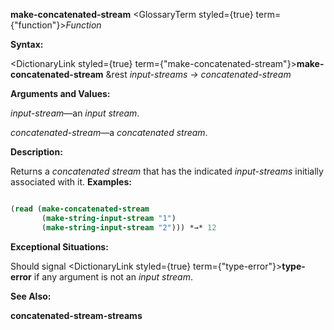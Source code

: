 **make-concatenated-stream** <GlossaryTerm styled={true} term={"function"}><i>Function</i></GlossaryTerm> 



**Syntax:** 



<DictionaryLink styled={true} term={"make-concatenated-stream"}><b>make-concatenated-stream</b></DictionaryLink> &amp;rest *input-streams → concatenated-stream* 



**Arguments and Values:** 



*input-stream*—an *input stream*. 



*concatenated-stream*—a *concatenated stream*. 



**Description:** 



Returns a *concatenated stream* that has the indicated *input-streams* initially associated with it. **Examples:**
```lisp

(read (make-concatenated-stream 
       (make-string-input-stream "1") 
       (make-string-input-stream "2"))) *→* 12 

```
**Exceptional Situations:** 



Should signal <DictionaryLink styled={true} term={"type-error"}><b>type-error</b></DictionaryLink> if any argument is not an *input stream*. 



**See Also:** 



**concatenated-stream-streams** 







 



 



